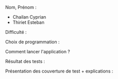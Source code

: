 Nom, Prénom :
- Chailan Cyprian
- Thiriet Esteban

Difficulté : 


Choix de programmation : 


Comment lancer l'application ?


Résultat des tests :


Présentation des couverture de test + explications : 

